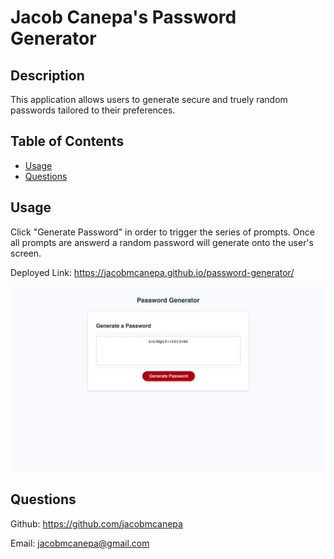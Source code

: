 # Jacob Canepa's Password Generator 


## Description
This application allows users to generate secure and truely random passwords tailored to their preferences.

## Table of Contents
- [Usage](#usage)
- [Questions](#questions)

## Usage
Click "Generate Password" in order to trigger the series of prompts. Once all prompts are answerd a random password will generate onto the user's screen.

Deployed Link: https://jacobmcanepa.github.io/password-generator/

![image not working](./assets/readme-screenshot.png)

## Questions
Github: https://github.com/jacobmcanepa

Email: jacobmcanepa@gmail.com
